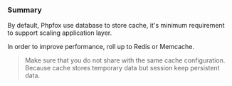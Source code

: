 ### Summary
<p>
By default, Phpfox use database to store cache, it's minimum requirement to support scaling application layer.
</p>
<p>
In order to improve performance, roll up to Redis or Memcache.
</p>


>Make sure that you do not share with the same cache configuration.
>Because cache stores temporary data but session keep persistent data.
><br/>






